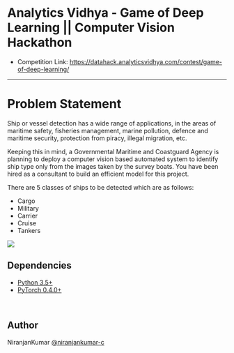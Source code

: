 # Analytics Vidhya - Game of Deep Learning || Computer Vision Hackathon
 - Competition Link: https://datahack.analyticsvidhya.com/contest/game-of-deep-learning/

--------------------------------------------------------------------------------
# Problem Statement
Ship or vessel detection has a wide range of applications, in the areas of maritime safety, fisheries management, marine pollution, defence and maritime security, protection from piracy, illegal migration, etc.

Keeping this in mind, a Governmental Maritime and Coastguard Agency is planning to deploy a computer vision based automated system to identify ship type only from the images taken by the survey boats. You have been hired as a consultant to build an efficient model for this project.

There are 5 classes of ships to be detected which are as follows:

* Cargo
* Military
* Carrier
* Cruise
* Tankers
<img src=https://datahack.analyticsvidhya.com/media/__sized__/contest_cover/god_2-thumbnail-1200x1200-90.jpg>

## Dependencies
* [Python 3.5+](https://www.continuum.io/downloads)
* [PyTorch 0.4.0+](http://pytorch.org/)
<br/>

## Author
NiranjanKumar [@niranjankumar-c](https://github.com/Niranjankumar-c)
